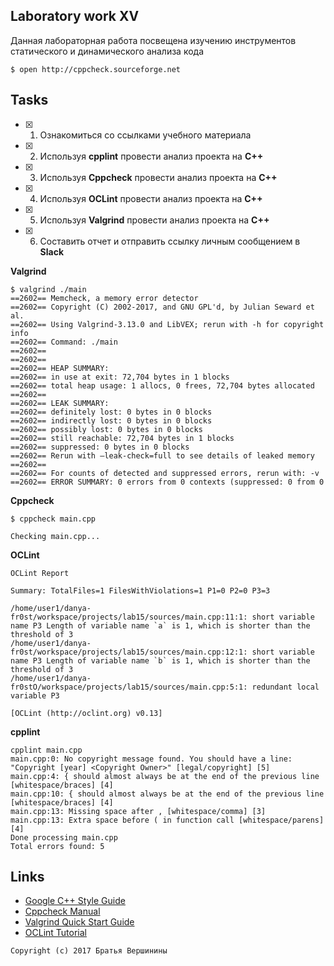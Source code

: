 ## Laboratory work XV

Данная лабораторная работа посвещена изучению инструментов статического и динамического анализа кода
```ShellSession
$ open http://cppcheck.sourceforge.net
```

## Tasks

- [x] 1. Ознакомиться со ссылками учебного материала
- [x] 2. Используя **cpplint** провести анализ проекта на **C++**
- [x] 3. Используя **Cppcheck** провести анализ проекта на **C++**
- [x] 4. Используя **OCLint** провести анализ проекта на **C++**
- [x] 5. Используя **Valgrind** провести анализ проекта на **C++**
- [x] 6. Составить отчет и отправить ссылку личным сообщением в **Slack**

**Valgrind**
```
$ valgrind ./main 
==2602== Memcheck, a memory error detector 
==2602== Copyright (C) 2002-2017, and GNU GPL'd, by Julian Seward et al. 
==2602== Using Valgrind-3.13.0 and LibVEX; rerun with -h for copyright info 
==2602== Command: ./main 
==2602== 
==2602== 
==2602== HEAP SUMMARY: 
==2602== in use at exit: 72,704 bytes in 1 blocks 
==2602== total heap usage: 1 allocs, 0 frees, 72,704 bytes allocated 
==2602== 
==2602== LEAK SUMMARY: 
==2602== definitely lost: 0 bytes in 0 blocks 
==2602== indirectly lost: 0 bytes in 0 blocks 
==2602== possibly lost: 0 bytes in 0 blocks 
==2602== still reachable: 72,704 bytes in 1 blocks 
==2602== suppressed: 0 bytes in 0 blocks 
==2602== Rerun with —leak-check=full to see details of leaked memory 
==2602== 
==2602== For counts of detected and suppressed errors, rerun with: -v 
==2602== ERROR SUMMARY: 0 errors from 0 contexts (suppressed: 0 from 0
```

**Cppcheck**
```
$ cppcheck main.cpp

Checking main.cpp...
```
**OCLint**
```
OCLint Report 

Summary: TotalFiles=1 FilesWithViolations=1 P1=0 P2=0 P3=3 

/home/user1/danya-fr0st/workspace/projects/lab15/sources/main.cpp:11:1: short variable name P3 Length of variable name `a` is 1, which is shorter than the threshold of 3 
/home/user1/danya-fr0st/workspace/projects/lab15/sources/main.cpp:12:1: short variable name P3 Length of variable name `b` is 1, which is shorter than the threshold of 3 
/home/user1/danya-fr0stO/workspace/projects/lab15/sources/main.cpp:5:1: redundant local variable P3 

[OCLint (http://oclint.org) v0.13]
```

**cpplint**
```
cpplint main.cpp 
main.cpp:0: No copyright message found. You should have a line: "Copyright [year] <Copyright Owner>" [legal/copyright] [5] 
main.cpp:4: { should almost always be at the end of the previous line [whitespace/braces] [4] 
main.cpp:10: { should almost always be at the end of the previous line [whitespace/braces] [4] 
main.cpp:13: Missing space after , [whitespace/comma] [3] 
main.cpp:13: Extra space before ( in function call [whitespace/parens] [4] 
Done processing main.cpp 
Total errors found: 5
```

## Links

- [Google C++ Style Guide](https://github.com/cpplint/cpplint)
- [Cppcheck Manual](http://cppcheck.sourceforge.net/manual.pdf)
- [Valgrind Quick Start Guide](http://valgrind.org/docs/manual/index.html)
- [OCLint Tutorial](http://docs.oclint.org/en/stable/intro/tutorial.html)

```
Copyright (c) 2017 Братья Вершинины
```
